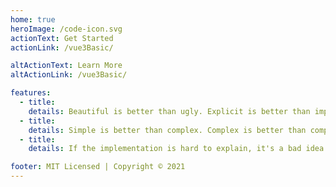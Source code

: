 ```yaml
---
home: true
heroImage: /code-icon.svg
actionText: Get Started
actionLink: /vue3Basic/

altActionText: Learn More
altActionLink: /vue3Basic/

features:
  - title:
    details: Beautiful is better than ugly. Explicit is better than implicit. Simple is better than complex.
  - title:
    details: Simple is better than complex. Complex is better than complicated. Flat is better than nested. Sparse is better than dense.
  - title:
    details: If the implementation is hard to explain, it's a bad idea. If the implementation is easy to explain, it may be a good idea.

footer: MIT Licensed | Copyright © 2021
---
```


<script setup>

</script>
